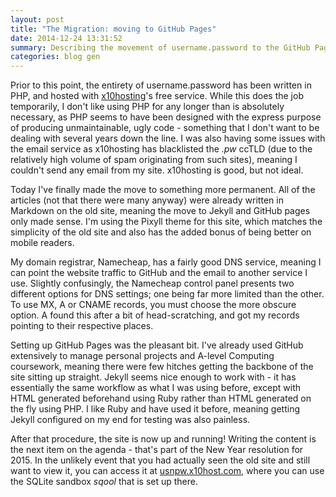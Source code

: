 ```yaml
---
layout: post
title: "The Migration: moving to GitHub Pages"
date: 2014-12-24 13:31:52
summary: Describing the movement of username.password to the GitHub Pages service.
categories: blog gen
---
```

Prior to this point, the entirety of username.password has been written in PHP, and hosted with [x10hosting](http://x10hosting.com)'s free service. While this does the job temporarily, I don't like using PHP for any longer than is absolutely necessary, as PHP seems to have been designed with the express purpose of producing unmaintainable, ugly code - something that I don't want to be dealing with several years down the line. I was also having some issues with the email service as x10hosting has blacklisted the *.pw* ccTLD (due to the relatively high volume of spam originating from such sites), meaning I couldn't send any email from my site. x10hosting is good, but not ideal.

Today I've finally made the move to something more permanent. All of the articles (not that there were many anyway) were already written in Markdown on the old site, meaning the move to Jekyll and GitHub pages only made sense. I'm using the Pixyll theme for this site, which matches the simplicity of the old site and also has the added bonus of being better on mobile readers.

My domain registrar, Namecheap, has a fairly good DNS service, meaning I can point the website traffic to GitHub and the email to another service I use. Slightly confusingly, the Namecheap control panel presents two different options for DNS settings; one being far more limited than the other. To use MX, A or CNAME records, you must choose the more obscure option. A found this after a bit of head-scratching, and got my records pointing to their respective places.

Setting up GitHub Pages was the pleasant bit. I've already used GitHub extensively to manage personal projects and A-level Computing coursework, meaning there were few hitches getting the backbone of the site sitting up straight. Jekyll seems nice enough to work with - it has essentially the same workflow as what I was using before, except with HTML generated beforehand using Ruby rather than HTML generated on the fly using PHP. I like Ruby and have used it before, meaning getting Jekyll configured on my end for testing was also painless.

After that procedure, the site is now up and running! Writing the content is the next item on the agenda - that's part of the New Year resolution for 2015. In the unlikely event that you had actually seen the old site and still want to view it, you can access it at [usnpw.x10host.com](http://usnpw.x10host.com/), where you can use the SQLite sandbox *sqool* that is set up there.

